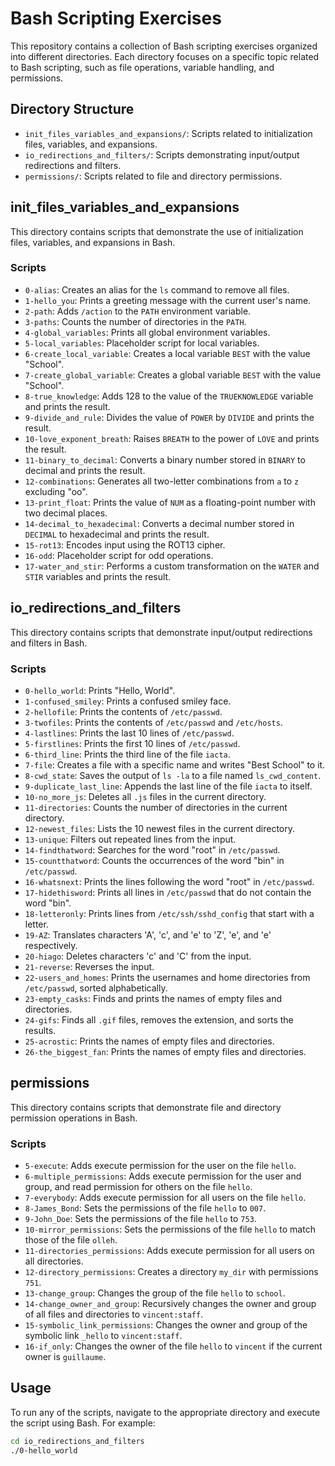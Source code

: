 # Bash Scripting Exercises

This repository contains a collection of Bash scripting exercises organized into different directories. Each directory focuses on a specific topic related to Bash scripting, such as file operations, variable handling, and permissions.

## Directory Structure

- `init_files_variables_and_expansions/`: Scripts related to initialization files, variables, and expansions.
- `io_redirections_and_filters/`: Scripts demonstrating input/output redirections and filters.
- `permissions/`: Scripts related to file and directory permissions.

## init_files_variables_and_expansions

This directory contains scripts that demonstrate the use of initialization files, variables, and expansions in Bash.

### Scripts

- `0-alias`: Creates an alias for the `ls` command to remove all files.
- `1-hello_you`: Prints a greeting message with the current user's name.
- `2-path`: Adds `/action` to the `PATH` environment variable.
- `3-paths`: Counts the number of directories in the `PATH`.
- `4-global_variables`: Prints all global environment variables.
- `5-local_variables`: Placeholder script for local variables.
- `6-create_local_variable`: Creates a local variable `BEST` with the value "School".
- `7-create_global_variable`: Creates a global variable `BEST` with the value "School".
- `8-true_knowledge`: Adds 128 to the value of the `TRUEKNOWLEDGE` variable and prints the result.
- `9-divide_and_rule`: Divides the value of `POWER` by `DIVIDE` and prints the result.
- `10-love_exponent_breath`: Raises `BREATH` to the power of `LOVE` and prints the result.
- `11-binary_to_decimal`: Converts a binary number stored in `BINARY` to decimal and prints the result.
- `12-combinations`: Generates all two-letter combinations from `a` to `z` excluding "oo".
- `13-print_float`: Prints the value of `NUM` as a floating-point number with two decimal places.
- `14-decimal_to_hexadecimal`: Converts a decimal number stored in `DECIMAL` to hexadecimal and prints the result.
- `15-rot13`: Encodes input using the ROT13 cipher.
- `16-odd`: Placeholder script for odd operations.
- `17-water_and_stir`: Performs a custom transformation on the `WATER` and `STIR` variables and prints the result.

## io_redirections_and_filters

This directory contains scripts that demonstrate input/output redirections and filters in Bash.

### Scripts

- `0-hello_world`: Prints "Hello, World".
- `1-confused_smiley`: Prints a confused smiley face.
- `2-hellofile`: Prints the contents of `/etc/passwd`.
- `3-twofiles`: Prints the contents of `/etc/passwd` and `/etc/hosts`.
- `4-lastlines`: Prints the last 10 lines of `/etc/passwd`.
- `5-firstlines`: Prints the first 10 lines of `/etc/passwd`.
- `6-third_line`: Prints the third line of the file `iacta`.
- `7-file`: Creates a file with a specific name and writes "Best School" to it.
- `8-cwd_state`: Saves the output of `ls -la` to a file named `ls_cwd_content`.
- `9-duplicate_last_line`: Appends the last line of the file `iacta` to itself.
- `10-no_more_js`: Deletes all `.js` files in the current directory.
- `11-directories`: Counts the number of directories in the current directory.
- `12-newest_files`: Lists the 10 newest files in the current directory.
- `13-unique`: Filters out repeated lines from the input.
- `14-findthatword`: Searches for the word "root" in `/etc/passwd`.
- `15-countthatword`: Counts the occurrences of the word "bin" in `/etc/passwd`.
- `16-whatsnext`: Prints the lines following the word "root" in `/etc/passwd`.
- `17-hidethisword`: Prints all lines in `/etc/passwd` that do not contain the word "bin".
- `18-letteronly`: Prints lines from `/etc/ssh/sshd_config` that start with a letter.
- `19-AZ`: Translates characters 'A', 'c', and 'e' to 'Z', 'e', and 'e' respectively.
- `20-hiago`: Deletes characters 'c' and 'C' from the input.
- `21-reverse`: Reverses the input.
- `22-users_and_homes`: Prints the usernames and home directories from `/etc/passwd`, sorted alphabetically.
- `23-empty_casks`: Finds and prints the names of empty files and directories.
- `24-gifs`: Finds all `.gif` files, removes the extension, and sorts the results.
- `25-acrostic`: Prints the names of empty files and directories.
- `26-the_biggest_fan`: Prints the names of empty files and directories.

## permissions

This directory contains scripts that demonstrate file and directory permission operations in Bash.

### Scripts

- `5-execute`: Adds execute permission for the user on the file `hello`.
- `6-multiple_permissions`: Adds execute permission for the user and group, and read permission for others on the file `hello`.
- `7-everybody`: Adds execute permission for all users on the file `hello`.
- `8-James_Bond`: Sets the permissions of the file `hello` to `007`.
- `9-John_Doe`: Sets the permissions of the file `hello` to `753`.
- `10-mirror_permissions`: Sets the permissions of the file `hello` to match those of the file `olleh`.
- `11-directories_permissions`: Adds execute permission for all users on all directories.
- `12-directory_permissions`: Creates a directory `my_dir` with permissions `751`.
- `13-change_group`: Changes the group of the file `hello` to `school`.
- `14-change_owner_and_group`: Recursively changes the owner and group of all files and directories to `vincent:staff`.
- `15-symbolic_link_permissions`: Changes the owner and group of the symbolic link `_hello` to `vincent:staff`.
- `16-if_only`: Changes the owner of the file `hello` to `vincent` if the current owner is `guillaume`.

## Usage

To run any of the scripts, navigate to the appropriate directory and execute the script using Bash. For example:

```sh
cd io_redirections_and_filters
./0-hello_world